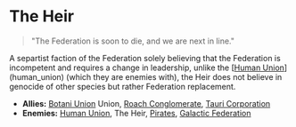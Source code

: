 # The Heir

> "The Federation is soon to die, and we are next in line."

A separtist faction of the Federation solely believing that the Federation is incompetent and requires a change in leadership, unlike the [[Human Union](human_union)](human_union) (which they are enemies with), the Heir does not believe in genocide of other species but rather Federation replacement.

- **Allies:** [Botani Union](botani) Union, [Roach Conglomerate](roach_conglomerate), [Tauri Corporation](tauri)
- **Enemies:** [Human Union](human_union), The Heir, [Pirates](pirates), [Galactic Federation](federation)
